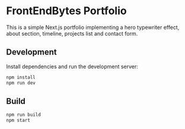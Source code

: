# FrontEndBytes Portfolio

This is a simple Next.js portfolio implementing a hero typewriter effect, about section, timeline, projects list and contact form.

## Development

Install dependencies and run the development server:

```bash
npm install
npm run dev
```

## Build

```bash
npm run build
npm start
```
